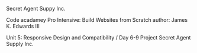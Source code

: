 Secret Agent Suppy Inc.

Code acadamey Pro Intensive: Build Websites from Scratch author: James K. Edwards III

Unit 5: Responsive Design and Compatibility / Day 6-9 Project Secret Agent Supply Inc.

